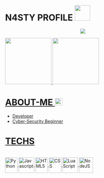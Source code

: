 # N4STY PROFILE <img src="https://media.discordapp.net/attachments/1036829477939982447/1045723018170736650/1045022754665152532.gif" width="50">
<p align="center">
	<img src="https://lanyard-profile-readme.vercel.app/api/1060293914273255514?hideTimestamp=true&hideBadges=False"/>
</p>

<div align="center" style="display: flex">
  <a href="https://github.com/n4stysec">
  <img height="150em" src="https://github-readme-stats.vercel.app/api?username=n4stysec&show_icons=true&theme=dark&include_all_commits=true&count_private=true&title_color=fff&icon_color=fff&text_color=fff&bg_color=0,000,141321"/>
  <img height="150em" src="https://github-readme-stats.vercel.app/api/top-langs/?username=n4stysec&layout=compact&langs_count=4&theme=dark&title_color=fff&icon_color=fff&text_color=fff&bg_color=0,000,141321"/>
</div>

# ABOUT-ME <img height="23" width="24" src="https://cdn.discordapp.com/emojis/1025636120312160306.gif?size=96&quality=lossless">
* Developer
* Cyber-Security Beginner


# TECHS
<div style="display: inline_block"><br>
  <img align="center" alt="Python" height="50" width="40" padding="5px" src="https://s3.dualstack.us-east-2.amazonaws.com/pythondotorg-assets/media/files/python-logo-only.svg">
  <img align="center" alt="Javascript" height="50" width="50" src="https://cdn.discordapp.com/emojis/813907629989691442.webp?size=96&quality=lossless">
  <img align="center" alt="HTML5" height="50" width="40" src="https://cdn.discordapp.com/emojis/813909686449078353.webp?size=96&quality=lossless">
  <img align="center" alt="CSS" height="50" width="40" src="https://cdn.discordapp.com/emojis/813909685542584321.webp?size=96&quality=lossless">
  <img align="center" alt="LuaScript" height="50" width="50" src="https://cdn.discordapp.com/emojis/813910024517845082.webp?size=96&quality=lossless">
  <img align="center" alt="NodeJS" height="50" width="45" src="https://cdn.discordapp.com/emojis/806694039432069130.webp?size=96&quality=lossless">
</div>
